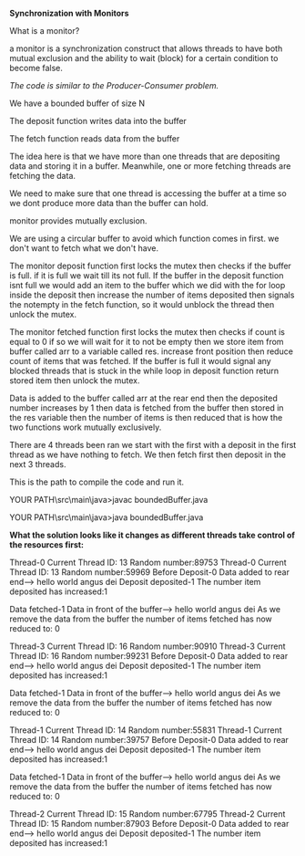 **Synchronization with Monitors**

What is a monitor?

a monitor is a synchronization construct that allows threads to have both mutual exclusion and 
the ability to wait (block) for a certain condition to become false. 

*The code is similar to the Producer-Consumer problem.*

We have a bounded buffer of size N

The deposit function writes data into the buffer

The fetch function reads data from the buffer

The idea here is that we have more than one threads that are depositing data
and storing it in a buffer. Meanwhile, one or more fetching threads are fetching the data.

We need to make sure that one thread is accessing the buffer at a time
so we dont produce more data than the buffer can hold.

monitor provides mutually exclusion. 

We are using a circular buffer to avoid which function comes in first.
we don't want to fetch what we don't have.

The monitor deposit function first locks the mutex then checks if the buffer is full.
if it is full we wait till its not full. If the buffer in the deposit function isnt full we would add an item to the buffer
which we did with the for loop inside the deposit then increase the number of items deposited then signals the notempty in the fetch function, so it would unblock the thread then unlock the mutex.

The monitor fetched function first locks the mutex then checks if count is equal to 0 if so we will wait for it to not be empty then we store item from buffer called arr to a variable called res.
increase front position then reduce count of items that was fetched.
If the buffer is full it would signal any blocked threads that is stuck in the while loop in deposit function return stored item then unlock the mutex.

Data is added to the buffer called arr at the rear end then the deposited number increases by 1 then data is fetched from the buffer then stored in the 
res variable then the number of items is then reduced that is how the two functions work mutually exclusively.

There are 4 threads been ran we start with the first with a deposit in the first thread as we have nothing to fetch. We then fetch first then deposit in the next 3 threads.

This is the path to compile the code and run it.

YOUR PATH\src\main\java>javac boundedBuffer.java

YOUR PATH\src\main\java>java boundedBuffer.java

**What the solution looks like it changes as different threads take control of the resources first:**

Thread-0 Current Thread ID: 13 Random number:89753
Thread-0 Current Thread ID: 13 Random number:59969
Before Deposit-0
Data added to rear end--> hello world angus dei
Deposit deposited-1
The number item deposited has increased:1

Data fetched-1
Data in front of the buffer--> hello world angus dei
As we remove the data from the buffer the number of items fetched has now reduced to: 0

Thread-3 Current Thread ID: 16 Random number:90910
Thread-3 Current Thread ID: 16 Random number:99231
Before Deposit-0
Data added to rear end--> hello world angus dei
Deposit deposited-1
The number item deposited has increased:1

Data fetched-1
Data in front of the buffer--> hello world angus dei
As we remove the data from the buffer the number of items fetched has now reduced to: 0

Thread-1 Current Thread ID: 14 Random number:55831
Thread-1 Current Thread ID: 14 Random number:39757
Before Deposit-0
Data added to rear end--> hello world angus dei
Deposit deposited-1
The number item deposited has increased:1

Data fetched-1
Data in front of the buffer--> hello world angus dei
As we remove the data from the buffer the number of items fetched has now reduced to: 0

Thread-2 Current Thread ID: 15 Random number:67795
Thread-2 Current Thread ID: 15 Random number:87903
Before Deposit-0
Data added to rear end--> hello world angus dei
Deposit deposited-1
The number item deposited has increased:1